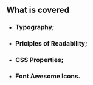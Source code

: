 ## What is covered

* ### Typography;
* ### Priciples of Readability;
* ### CSS Properties;
* ### Font Awesome Icons.